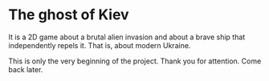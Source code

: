 # The ghost of Kiev
It is a 2D game about a brutal alien invasion and about a brave ship that independently repels it. That is, about modern Ukraine.

This is only the very beginning of the project.
Thank you for attention. Come back later.

